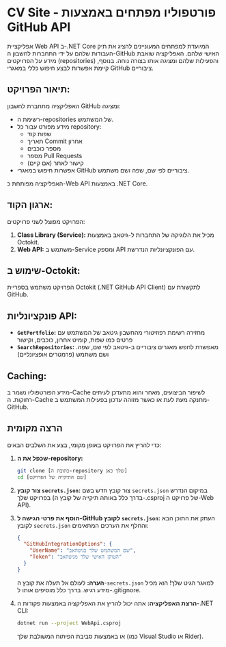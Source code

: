 # CV Site - פורטפוליו מפתחים באמצעות GitHub API

אפליקציית Web API ב-.NET Core המיועדת למפתחים המעוניינים להציג את תיק העבודות שלהם על ידי התחברות לחשבון ה-GitHub האישי שלהם. האפליקציה שואבת מידע על הפרויקטים (repositories) והפעילות שלהם ומציגה אותו בצורה נוחה. בנוסף, קיימת אפשרות לבצע חיפוש כללי במאגרי GitHub ציבוריים.


## תיאור הפרויקט:
האפליקציה מתחברת לחשבון GitHub ומציגה:
- רשימת ה-repositories של המשתמש.
- מידע מפורט עבור כל repository:
    - שפות קוד
    - תאריך Commit אחרון
    - מספר כוכבים
    - מספר Pull Requests
    - קישור לאתר (אם קיים)
- אפשרות חיפוש במאגרי GitHub ציבוריים לפי שם, שפה ושם משתמש.

האפליקציה מפותחת כ-Web API באמצעות .NET Core.

## ארגון הקוד:
הפרויקט מפוצל לשני פרויקטים:
1. **Class Library (Service):** מכיל את הלוגיקה של התחברות ל-גיטאב באמצעות Octokit.
2. **Web API:** משתמש ב-Service ומספק API עם הפונקציונליות הנדרשת.

## שימוש ב-Octokit:
הפרויקט משתמש בספריית Octokit (.NET GitHub API Client) לתקשורת עם GitHub.

## פונקציונליות API:
- **`GetPortfolio`:** מחזירה רשימת רפוזיטורי מהחשבון גיטאב של המשתמש עם פרטים כמו שפות, קומיט אחרון, כוכבים, וקישור
- **`SearchRepositories`:** .מאפשרת לחפש מאגרים ציבוריים ב-גיטאב לפי שם, שפה ושם משתמש (פרמטרים אופציונליים)

## Caching:
מידע הפורטפוליו נשמר ב-Cache לשיפור הביצועים, מאחר והוא מתעדכן לעיתים רחוקות. ה-Cache מתנקה מעת לעת או כאשר מזוהה עדכון בפעילות המשתמש ב-GitHub.


## הרצה מקומית

כדי להריץ את הפרויקט באופן מקומי, בצע את השלבים הבאים:

1.  **שכפל את ה-repository:**
    ```bash
    git clone [כתובת ה-repository שלך כאן]
    cd [שם התיקייה של הפרויקט]
    ```

2.  **צור קובץ `secrets.json`:**
    צור קובץ חדש בשם `secrets.json` במיקום הנדרש בפרויקט שלך (בדרך כלל באותה תיקייה של קובץ ה-.csproj של פרויקט ה-Web API).

3.  **הוסף את פרטי הגישה ל-GitHub לקובץ `secrets.json`:**
    העתק את התוכן הבא לקובץ `secrets.json` והחלף את הערכים המתאימים:

    ```json
    {
      "GitHubIntegrationOptions": {
        "UserName": "שם המשתמש שלך בגיטהאב",
        "Token": "הטוקן האישי שלך מגיטהאב"
      }
    }
    ```

    **הערה:** לעולם אל תעלה את קובץ ה-`secrets.json` למאגר הגיט שלך! הוא מכיל מידע רגיש. בדרך כלל מוסיפים אותו ל-.gitignore.

4.  **הרצת האפליקציה:**
    אתה יכול להריץ את האפליקציה באמצעות פקודות ה-.NET CLI:

    ```bash
    dotnet run --project WebApi.csproj
    ```

    או באמצעות סביבת הפיתוח המשולבת שלך (כמו Visual Studio או Rider).

